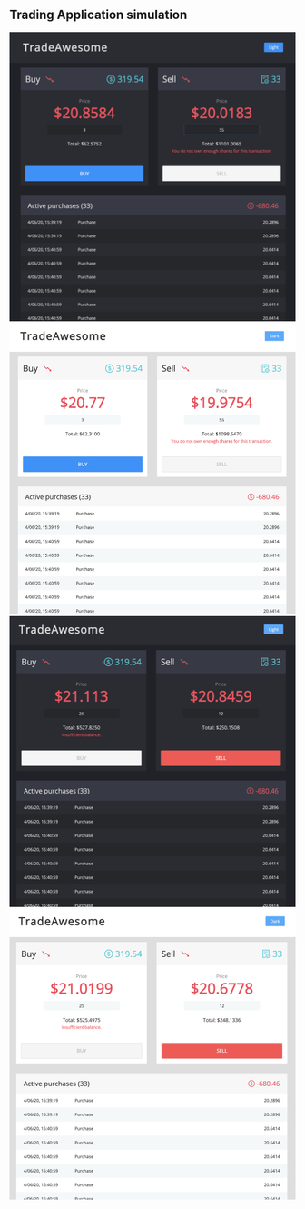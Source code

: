 ## Trading Application simulation

![dark_theme](./demo/dark.png)
![light_theme](./demo/light.png)
![dark_theme2](./demo/dark2.png)
![light_theme2](./demo/light2.png)
